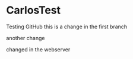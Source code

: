 # CarlosTest
Testing GitHub
this is a change in the first branch

another change

changed in the webserver
